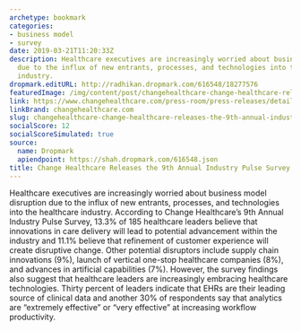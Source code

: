 ```yaml
---
archetype: bookmark
categories:
- business model
- survey
date: 2019-03-21T11:20:33Z
description: Healthcare executives are increasingly worried about business model disruption
  due to the influx of new entrants, processes, and technologies into the healthcare
  industry.
dropmark.editURL: http://radhikan.dropmark.com/616548/18277576
featuredImage: /img/content/post/changehealthcare-change-healthcare-releases-the-9th-annual-industry-pulse-survey.png
link: https://www.changehealthcare.com/press-room/press-releases/detail/change-healthcare-releases-the-9th-annual-industry-pulse-survey
linkBrand: changehealthcare.com
slug: changehealthcare-change-healthcare-releases-the-9th-annual-industry-pulse-survey
socialScore: 12
socialScoreSimulated: true
source:
  name: Dropmark
  apiendpoint: https://shah.dropmark.com/616548.json
title: Change Healthcare Releases the 9th Annual Industry Pulse Survey
---
```

Healthcare executives are increasingly worried about business model disruption due to the influx of new entrants, processes, and technologies into the healthcare industry. According to Change Healthcare’s 9th Annual Industry Pulse Survey, 13.3% of 185 healthcare leaders believe that innovations in care delivery will lead to potential advancement within the industry and 11.1% believe that refinement of customer experience will create disruptive change. Other potential disruptors include supply chain innovations (9%), launch of vertical one-stop healthcare companies (8%), and advances in artificial capabilities (7%). However, the survey findings also suggest that healthcare leaders are increasingly embracing healthcare technologies. Thirty percent of leaders indicate that EHRs are their leading source of clinical data and another 30% of respondents say that analytics are “extremely effective” or “very effective” at increasing workflow productivity. 